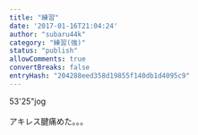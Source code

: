 ```yaml
---
title: "練習"
date: '2017-01-16T21:04:24'
author: "subaru44k"
category: "練習(強)"
status: "publish"
allowComments: true
convertBreaks: false
entryHash: "204288eed358d19855f140db1d4095c9"
---
```

53'25"jog<br>
<br>
アキレス腱痛めた。。。

